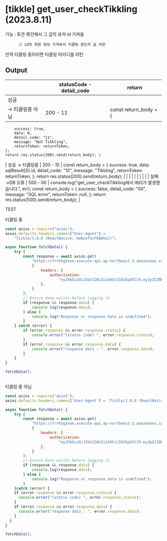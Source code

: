 # [tikkle] get_user_checkTikkling (2023.8.11)

기능 : 토큰 확인해서 그 값의 유저 id 가져옴

          그 id의 회원 정보 가져와서 티클링 중인지 값 리턴

만약 티클링 중이라면 티클링 아이디를 리턴

## Output

|  | statusCode - detail_code | return |
| --- | --- | --- |
| 성공
→ 티클링중 아님 | 200 - 11 | const return_body = {
		success: true,
		data: 0,
		detail_code: "11",
		message: "Not Tikkling",
		returnToken: returnToken,
	};
	return res.status(200).send(return_body); |
| 성공
→ 티클링중  | 200 - 10 | const return_body = {
success: true,
data: sqlResult[0].id,
detail_code: "10",
message: "Tikkling",
returnToken: returnToken,
};
return res.status(200).send(return_body); |
|  |  |  |
|  |  |  |
| 실패
→DB  오류 | 500 - 00 | console.log("get_user_checkTikkling에서 에러가 발생했습니다.", err);
const return_body = {
success: false,
detail_code: "00",
message: "SQL error",
returnToken: null,
};
return res.status(500).send(return_body); |

TEST

티클링 중

```jsx
const axios = require("axios");
axios.defaults.headers.common["User-Agent"] =
	"Tickle/1.0.0 (ReactNative; HwAzefScFOQ0kSJ)";

async function fetchData() {
	try {
		const response = await axios.get(
			"https://frrk5g3voe.execute-api.ap-northeast-2.amazonaws.com/dev/get_user_checkTikkling",
			{
				headers: {
					authorization:
						"eyJhbGciOiJIUzI1NiIsInR5cCI6IkpXVCJ9.eyJpZCI6MiwiaWF0IjoxNjkzMzYyMDkwLCJleHAiOjE2OTMzNjI5OTAsImlzcyI6IkxpRm9saSJ9.2q1rnumRYD5G6ZajAdHkU3HibgTRDbzhgGNFoPAw2qY,eyJhbGciOiJIUzI1NiIsInR5cCI6IkpXVCJ9.eyJpZCI6MiwiaWF0IjoxNjkzMzYyMDkwLCJleHAiOjQyODUzNjIwOTAsImlzcyI6IkxpRm9saSJ9.3lO5YCgVXXzrz5LrodPQoccq11ZHvHdwKAflg22RXXc",
				},
			}
		);
		// Ensure data exists before logging it
		if (response && response.data) {
			console.log(response.data);
		} else {
			console.log("Response or response data is undefined");
		}
	} catch (error) {
		if (error.response && error.response.status) {
			console.error("[status code] ", error.response.status);
		}
		if (error.response && error.response.data) {
			console.error("response data : ", error.response.data);
		}
	}
}

fetchData();
	
```

티클링 중 아님

```jsx
const axios = require("axios");
axios.defaults.headers.common['User-Agent'] = 'Tickle/1.0.0 (ReactNative; HwAzefScFOQ0kSJ)';

async function fetchData() {
	try {
		const response = await axios.get(
			"https://frrk5g3voe.execute-api.ap-northeast-2.amazonaws.com/dev/get_user_checkTikkling",
			{
				headers: {
					authorization:
						"eyJhbGciOiJIUzI1NiIsInR5cCI6IkpXVCJ9.eyJpZCI6NSwiaWF0IjoxNjkwNDQ4OTg0LCJleHAiOjE2OTA0NDk4ODQsImlzcyI6IkxpRm9saSJ9.cwvCm392PrzZVoY9IzTuW3vYcQHINqpNyccuCOEftgs,eyJhbGciOiJIUzI1NiIsInR5cCI6IkpXVCJ9.eyJpZCI6NSwiaWF0IjoxNjkwNDQ4OTg0LCJleHAiOjE2OTMwNDA5ODQsImlzcyI6IkxpRm9saSJ9.WTDMgraj24NQ_44InepS0xQJKjeU6fsWSNHYpppyHQU",
				},
			}
		);
		// Ensure data exists before logging it
		if (response && response.data) {
			console.log(response.data);
		} else {
			console.log("Response or response data is undefined");
		}
	}catch (error) {
    if (error.response && error.response.status) {
      console.error("[status code] ", error.response.status);
    }
    if (error.response && error.response.data) {
      console.error("response data : ", error.response.data);
    }
  }
}

fetchData();
```